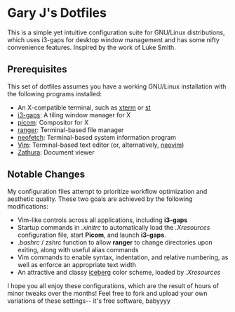 # Gary J's Dotfiles
This is a simple yet intuitive configuration suite for GNU/Linux
distributions, which uses i3-gaps for desktop window management
and has some nifty convenience features. Inspired by the work of
Luke Smith.

## Prerequisites
This set of dotfiles assumes you have a working GNU/Linux installation with
the following programs installed:

+ An X-compatible terminal, such as [xterm](https://invisible-island.net/xterm) or [st](https://st.suckless.org)
+ [i3-gaps](https://github.com/Airblader/i3): A tiling window manager for X
+ [picom](https://github.com/yshui/picom): Compositor for X
+ [ranger](https://github.com/ranger/ranger): Terminal-based file manager
+ [neofetch](https://github.com/dylanaraps/neofetch): Terminal-based system
  information program
+ [Vim](https://www.vim.org): Terminal-based text editor (or,
  alternatively, [neovim](https://neovim.io))
+ [Zathura](https://pwmt.org/projects/zathura): Document viewer

## Notable Changes
My configuration files attempt to prioritize workflow optimization and
aesthetic quality. These two goals are achieved by the following modifications:

* Vim-like controls across all applications, including **i3-gaps**
* Startup commands in *.xinitrc* to automatically load the *.Xresources*
  configuration file, start **Picom**, and launch **i3-gaps**.
* *.bashrc* / *zshrc* function to allow **ranger** to change
  directories upon exiting, along with useful alias commands
* Vim commands to enable syntax, indentation, and relative numbering, as well
  as enforce an appropriate text width
* An attractive and classy [iceberg](https://cocopon.github.io/iceberg.vim/)
  color scheme, loaded by *.Xresources*

I hope you all enjoy these configurations, which are the result of hours of
minor tweaks over the months! Feel free to fork and upload your own variations
of these settings-- it's free software, babyyyy
